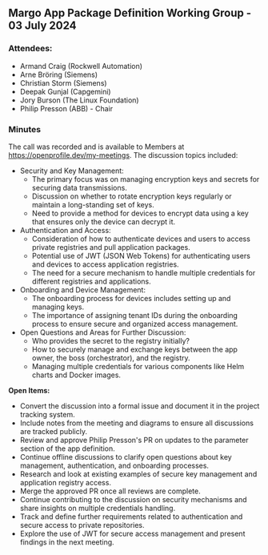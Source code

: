 ## Margo App Package Definition Working Group - 03 July 2024

### Attendees:
* Armand Craig (Rockwell Automation)
* Arne Bröring (Siemens)
* Christian Storm (Siemens)
* Deepak Gunjal (Capgemini)
* Jory Burson (The Linux Foundation)
* Philip Presson (ABB) - Chair

### Minutes

The call was recorded and is available to Members at https://openprofile.dev/my-meetings. The discussion topics included: 

* Security and Key Management:
   - The primary focus was on managing encryption keys and secrets for securing data transmissions.
   - Discussion on whether to rotate encryption keys regularly or maintain a long-standing set of keys.
   - Need to provide a method for devices to encrypt data using a key that ensures only the device can decrypt it.
* Authentication and Access:
   - Consideration of how to authenticate devices and users to access private registries and pull application packages.
   - Potential use of JWT (JSON Web Tokens) for authenticating users and devices to access application registries.
   - The need for a secure mechanism to handle multiple credentials for different registries and applications.
* Onboarding and Device Management:
   - The onboarding process for devices includes setting up and managing keys.
   - The importance of assigning tenant IDs during the onboarding process to ensure secure and organized access management.
* Open Questions and Areas for Further Discussion:
   - Who provides the secret to the registry initially?
   - How to securely manage and exchange keys between the app owner, the boss (orchestrator), and the registry.
   - Managing multiple credentials for various components like Helm charts and Docker images.

**Open Items:**
   - Convert the discussion into a formal issue and document it in the project tracking system.
   - Include notes from the meeting and diagrams to ensure all discussions are tracked publicly.
   - Review and approve Philip Presson's PR on updates to the parameter section of the app definition.
   - Continue offline discussions to clarify open questions about key management, authentication, and onboarding processes.
   - Research and look at existing examples of secure key management and application registry access.
   - Merge the approved PR once all reviews are complete.
   - Continue contributing to the discussion on security mechanisms and share insights on multiple credentials handling.
   - Track and define further requirements related to authentication and secure access to private repositories.
   - Explore the use of JWT for secure access management and present findings in the next meeting.
